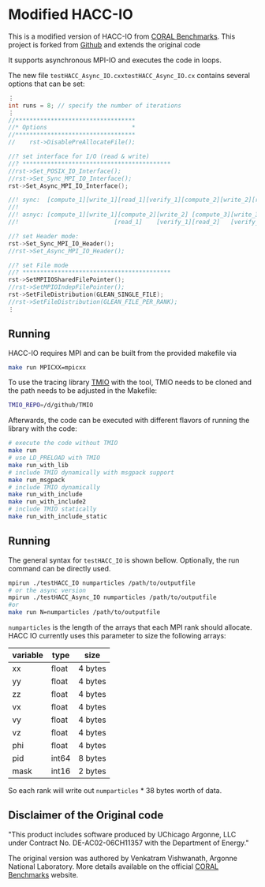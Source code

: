 # Modified HACC-IO
This is a modified version of HACC-IO from [CORAL Benchmarks][coral benchmarks]. 
This project is forked from [Github](https://github.com/glennklockwood/hacc-io?tab=readme-ov-file) and extends the original code

It supports asynchronous MPI-IO and executes the code in loops.

The new file `testHACC_Async_IO.cxxtestHACC_Async_IO.cx` contains several options that can be set:
```c++
⋮
int runs = 8; // specify the number of iterations
⋮
//**********************************
//* Options                        *
//**********************************
//    rst->DisablePreAllocateFile();

//? set interface for I/O (read & write)
//? ******************************************
//rst->Set_POSIX_IO_Interface();
//rst->Set_Sync_MPI_IO_Interface();
rst->Set_Async_MPI_IO_Interface();

//! sync:  [compute_1][write_1][read_1][verify_1][compute_2][write_2][read_2][verify_2][compute_3][write_3][read_3][verify_3]
//!
//! asnyc: [compute_1][write_1][compute_2][write_2] [compute_3][write_3]
//!                           [read_1]    [verify_1][read_2]   [verify_2][read_3][verify_3]

//? set Header mode:
rst->Set_Sync_MPI_IO_Header();
//rst->Set_Async_MPI_IO_Header();

//? set File mode
//? ******************************************
rst->SetMPIIOSharedFilePointer();
//rst->SetMPIOIndepFilePointer();
rst->SetFileDistribution(GLEAN_SINGLE_FILE);
//rst->SetFileDistribution(GLEAN_FILE_PER_RANK);
⋮
```

## Running


HACC-IO requires MPI and can be built from the provided makefile via

```bash
make run MPICXX=mpicxx
```

To use the tracing library [TMIO](https://github.com/tuda-parallel/TMIO/) with the tool, 
TMIO needs to be cloned and the path needs to be adjusted in the Makefile:

```bash
TMIO_REPO=/d/github/TMIO
```

Afterwards, the code can be executed with different flavors of running the library with the code:
```bash
# execute the code without TMIO
make run
# use LD_PRELOAD with TMIO
make run_with_lib
# include TMIO dynamically with msgpack support
make run_msgpack
# include TMIO dynamically 
make run_with_include
make run_with_include2
# include TMIO statically 
make run_with_include_static
```

## Running


The general syntax for `testHACC_IO` is shown bellow. Optionally, the run command can be directly used. 
```bash
mpirun ./testHACC_IO numparticles /path/to/outputfile
# or the async version
mpirun ./testHACC_Async_IO numparticles /path/to/outputfile
#or 
make run N=numparticles /path/to/outputfile
```

`numparticles` is the length of the arrays that each MPI rank should allocate.
HACC IO currently uses this parameter to size the following arrays:

variable | type  | size
---------|-------|---------
      xx | float | 4 bytes
      yy | float | 4 bytes
      zz | float | 4 bytes
      vx | float | 4 bytes
      vy | float | 4 bytes
      vz | float | 4 bytes
     phi | float | 4 bytes
     pid | int64 | 8 bytes
    mask | int16 | 2 bytes

So each rank will write out `numparticles` * 38 bytes worth of data.

[coral benchmarks]: https://asc.llnl.gov/CORAL-benchmarks/#hacc


## Disclaimer of the Original code

"This product includes software produced by UChicago Argonne, LLC under
 Contract No. DE-AC02-06CH11357 with the Department of Energy."

The original version was authored by Venkatram Vishwanath, Argonne National Laboratory.
More details available on the official [CORAL Benchmarks][coral benchmarks]
website.
